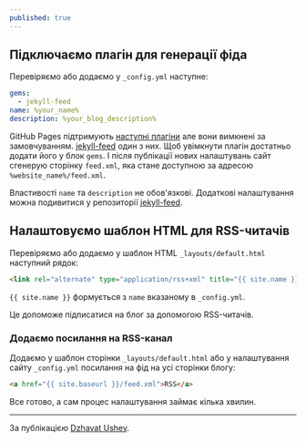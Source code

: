 ```yaml
---
published: true
---
```

## Підключаємо плагін для генерації фіда

Перевіряємо або додаємо у `_config.yml` наступне:

```yml
gems:
  - jekyll-feed
name: %your_name%
description: %your_blog_description%
```
GitHub Pages підтримують [наступні плагіни](https://pages.github.com/versions/) але вони вимкнені за замовчуванням. [jekyll-feed](https://github.com/jekyll/jekyll-feed) один з них. Щоб увімкнути плагін достатньо додати його у блок `gems`. І після публікації нових налаштувань сайт сгенерую сторінку `feed.xml`, яка стане доступною за адресою `%website_name%/feed.xml`.

Властивості `name` та  `description` не обов'язкові. Додаткові налаштування можна подивитися у репозиторії [jekyll-feed](https://github.com/jekyll/jekyll-feed).

## Налаштовуємо шаблон HTML для RSS-читачів

Перевіряємо або додаємо у шаблон HTML `_layouts/default.html` наступний рядок:
```html
<link rel="alternate" type="application/rss+xml" title="{{ site.name }} - {{ site.description }}" href="{{ site.baseurl }}/feed.xml" />
```
`{{ site.name }}` формується з `name` вказаному в `_config.yml`.

Це допоможе підписатися на блог за допомогою RSS-читачів.

### Додаємо посилання на RSS-канал

Додаємо у шаблон сторінки `_layouts/default.html` або у налаштування сайту `_config.yml` посилання на фід на усі сторінки блогу:
```html
<a href="{{ site.baseurl }}/feed.xml">RSS</a>
```
Все готово, а сам процес налаштування займає кілька хвилин.

---
За публікацією [Dzhavat Ushev](https://dzhavat.github.io/2020/01/19/adding-an-rss-feed-to-github-pages.html).

